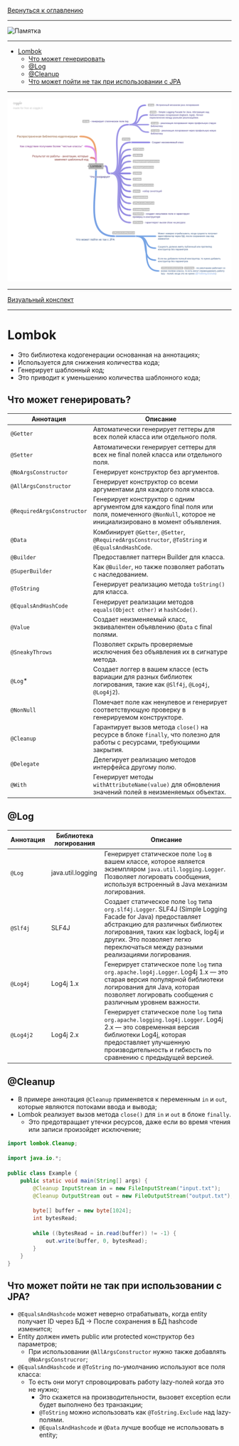 [Вернуться к оглавлению](https://github.com/engine-it-in/different-level-task/blob/main/README.md)
***
![Памятка]()
***
- [Lombok](#lombok)
  - [Что может генерировать](#что-может-генерировать)
  - [@Log](#log)
  - [@Cleanup](#cleanup)
  - [Что может пойти не так при использовании с JPA](#что-может-пойти-не-так-при-использовании-с-jpa)
***
![Описание картинки](Lombok.png)
***
[Визуальный конспект](https://coggle.it/diagram/ZtoVExw8ivTp14H0/t/lombok/a4c471619313aad199ca578b2881cde87ebde3f382bceb96fefc788a9e6a30bb)
***

# Lombok

* Это библиотека кодогенерации основанная на аннотациях;
* Используется для снижения количества кода; 
* Генерирует шаблонный код;
* Это приводит к уменьшению количества шаблонного кода;

## Что может генерировать?

| Аннотация                  | Описание                                                                                                                                            |
|----------------------------|-----------------------------------------------------------------------------------------------------------------------------------------------------|
| `@Getter`                  | Автоматически генерирует геттеры для всех полей класса или отдельного поля.                                                                         |
| `@Setter`                  | Автоматически генерирует сеттеры для всех не final полей класса или отдельного поля.                                                                |
| `@NoArgsConstructor`       | Генерирует конструктор без аргументов.                                                                                                              |
| `@AllArgsConstructor`      | Генерирует конструктор со всеми аргументами для каждого поля класса.                                                                                |
| `@RequiredArgsConstructor` | Генерирует конструктор с одним аргументом для каждого final поля или поля, помеченного `@NonNull`, которое не инициализировано в момент объявления. |
| `@Data`                    | Комбинирует `@Getter`, `@Setter`, `@RequiredArgsConstructor`, `@ToString` и `@EqualsAndHashCode`.                                                   |
| `@Builder`                 | Предоставляет паттерн Builder для класса.                                                                                                           |
| `@SuperBuilder`            | Как `@Builder`, но также позволяет работать с наследованием.                                                                                        |
| `@ToString`                | Генерирует реализацию метода `toString()` для класса.                                                                                               |
| `@EqualsAndHashCode`       | Генерирует реализации методов `equals(Object other)` и `hashCode()`.                                                                                |
| `@Value`                   | Создает неизменяемый класс, эквивалентен объявлению `@Data` с final полями.                                                                         |
| `@SneakyThrows`            | Позволяет скрыть проверяемые исключения без объявления их в сигнатуре метода.                                                                       |
| `@Log`*                    | Создает логгер в вашем классе (есть вариации для разных библиотек логирования, такие как `@Slf4j`, `@Log4j`, `@Log4j2`).                            |
| `@NonNull`                 | Помечает поле как ненулевое и генерирует соответствующую проверку в генерируемом конструкторе.                                                      |
| `@Cleanup`                 | Гарантирует вызов метода `close()` на ресурсе в блоке `finally`, что полезно для работы с ресурсами, требующими закрытия.                           |
| `@Delegate`                | Делегирует реализацию методов интерфейса другому полю.                                                                                              |
| `@With`                    | Генерирует методы `withAttributeName(value)` для обновления значений полей в неизменяемых объектах.                                                 |

## @Log

| Аннотация | Библиотека логирования | Описание                                                                                                                                                                                                                                                                  |
|-----------|------------------------|---------------------------------------------------------------------------------------------------------------------------------------------------------------------------------------------------------------------------------------------------------------------------|
| `@Log`    | java.util.logging      | Генерирует статическое поле `log` в вашем классе, которое является экземпляром `java.util.logging.Logger`. Позволяет логировать сообщения, используя встроенный в Java механизм логирования.                                                                              |
| `@Slf4j`  | SLF4J                  | Создает статическое поле `log` типа `org.slf4j.Logger`. SLF4J (Simple Logging Facade for Java) предоставляет абстракцию для различных библиотек логирования, таких как logback, log4j и других. Это позволяет легко переключаться между разными реализациями логирования. |
| `@Log4j`  | Log4j 1.x              | Генерирует статическое поле `log` типа `org.apache.log4j.Logger`. Log4j 1.x — это старая версия популярной библиотеки логирования для Java, которая позволяет логировать сообщения с различным уровнем важности.                                                          |
| `@Log4j2` | Log4j 2.x              | Генерирует статическое поле `log` типа `org.apache.logging.log4j.Logger`. Log4j 2.x — это современная версия библиотеки Log4j, которая предоставляет улучшенную производительность и гибкость по сравнению с предыдущей версией.                                          |

## @Cleanup

* В примере аннотация `@Cleanup` применяется к переменным `in` и `out`, которые являются потоками ввода и вывода;
* Lombok реализует вызов метода `close()` для `in` и `out` в блоке `finally`. 
  * Это предотвращает утечки ресурсов, даже если во время чтения или записи произойдет исключение;

```java
import lombok.Cleanup;

import java.io.*;

public class Example {
    public static void main(String[] args) {
        @Cleanup InputStream in = new FileInputStream("input.txt");
        @Cleanup OutputStream out = new FileOutputStream("output.txt");

        byte[] buffer = new byte[1024];
        int bytesRead;

        while ((bytesRead = in.read(buffer)) != -1) {
            out.write(buffer, 0, bytesRead);
        }
    }
}
```

## Что может пойти не так при использовании с JPA?

* `@EqualsAndHashcode` может неверно отрабатывать, когда entity получает ID через БД -> 
После сохранения в БД hashcode изменится;
* Entity должен иметь public или protected конструктор без параметров; 
  * При использовании `@AllArgsConstructor` нужно также добавлять `@NoArgsConstrucror`;
* `@EqualsAndHashcode` и `@ToString` по-умолчанию используют все поля класса: 
  * То есть они могут спровоцировать работу lazy-полей когда это не нужно; 
    * Это скажется на производительности, вызовет exception если будет выполнено без транзакции; 
    * `@ToString` можно использовать как `@ToString.Exclude` над lazy-полями. 
    * `@EqualsAndHashcode` и `@Data` лучше вообще не использовать в entity;